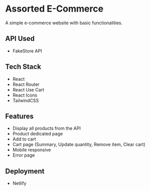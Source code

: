 # Assorted E-Commerce

A simple e-commerce website with basic functionalities.

## API Used

- FakeStore API

## Tech Stack

- React
- React Router
- React Use Cart
- React Icons
- TailwindCSS

## Features

- Display all products from the API
- Product dedicated page
- Add to cart
- Cart page (Summary, Update quantity, Remove item, Clear cart)
- Mobile responsive
- Error page

## Deployment

- Netlify

